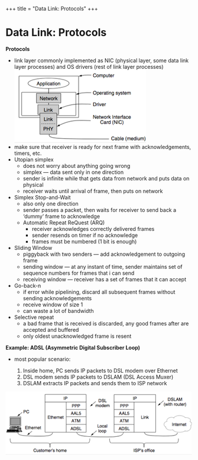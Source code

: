 +++
title = "Data Link: Protocols"
+++

# Data Link: Protocols
**Protocols**

- link layer commonly implemented as NIC (physical layer, some data link layer processes) and OS drivers (rest of link layer processes)![screenshot.png](cf5bf9462753581ed4a1117155c78fd9.png)
- make sure that receiver is ready for next frame with acknowledgements, timers, etc.
- Utopian simplex
    - does not worry about anything going wrong
    - simplex — data sent only in one direction
    - sender is infinite while that gets data from network and puts data on physical
    - receiver waits until arrival of frame, then puts on network
- Simplex Stop-and-Wait
    - also only one direction
    - sender passes a packet, then waits for receiver to send back a ‘dummy’ frame to acknowledge
    - Automatic Repeat ReQuest (ARQ)
        - receiver acknowledges correctly delivered frames
        - sender resends on timer if no acknowledge
        - frames must be numbered (1 bit is enough)
- Sliding Window
    - piggyback with two senders — add acknowledgement to outgoing frame
    - sending window — at any instant of time, sender maintains set of sequence numbers for frames that i can send
    - receiving window — receiver has a set of frames that it can accept
- Go-back-n
    - if error while pipelining, discard all subsequent frames without sending acknowledgements
    - receive window of size 1
    - can waste a lot of bandwidth
- Selective repeat
    - a bad frame that is received is discarded, any good frames after are accepted and buffered
    - only oldest unacknowledged frame is resent

**Example: ADSL (Asymmetric Digital Subscriber Loop)**

- most popular scenario:

    1. Inside home, PC sends IP packets to DSL modem over Ethernet
    2. DSL modem sends IP packets to DSLAM (DSL Access Muxer)
    3. DSLAM extracts IP packets and sends them to ISP network

![](b6476b870bd69ff06de162b9096ef8f1.png)
